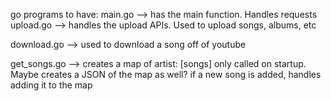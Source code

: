 go programs to have:
main.go 		--> 		has the main function. Handles requests
upload.go 		--> 		handles the upload APIs. Used to upload songs,
							albums, etc

download.go		--> 		used to download a song off of youtube

get_songs.go 	-->			creates a map of artist: [songs]
							only called on startup. 
							Maybe creates a JSON of the map as well?
							if a new song is added, handles adding it to
							the map



